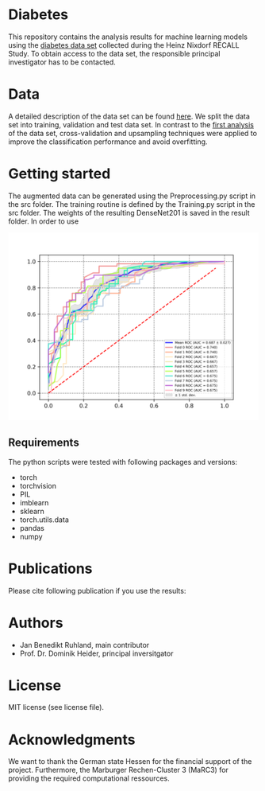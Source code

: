 # Diabetes
This repository contains the analysis results for machine learning models using the [diabetes data set](https://www.sciencedirect.com/science/article/pii/S0002870302000698) collected during the Heinz Nixdorf RECALL Study. To obtain access to the data set, the responsible principal investigator has to be contacted. 


# Data 
A detailed description of the data set can be found [here](https://www.sciencedirect.com/science/article/pii/S0933365719301083?via%3Dihub#bib0125). We split the data set into training, validation and test data set. In contrast to the [first analysis](https://www.sciencedirect.com/science/article/pii/S0933365719301083?via%3Dihub#bib0125) of the data set, cross-validation and upsampling techniques were applied to improve the classification performance and avoid overfitting. 

# Getting started
The augmented data can be generated using the Preprocessing.py script in the src folder. The training routine is defined by the Training.py script in the src folder. The weights of the resulting DenseNet201 is saved in the result folder. In order to use 


![ROC for gausian noise upsampling](images/ROC_res0.png)


## Requirements
The python scripts were tested with following packages and versions: 

   * torch 
   * torchvision
   * PIL
   * imblearn
   * sklearn
   * torch.utils.data
   * pandas
   * numpy


# Publications
Please cite following publication if you use the results:


# Authors
   * Jan Benedikt Ruhland, main contributor
   * Prof. Dr. Dominik Heider, principal inversitgator


# License
MIT license (see license file). 


# Acknowledgments
We want to thank the German state Hessen for the financial support of the project. Furthermore, the  Marburger Rechen-Cluster 3 (MaRC3) for providing the required computational ressources. 
